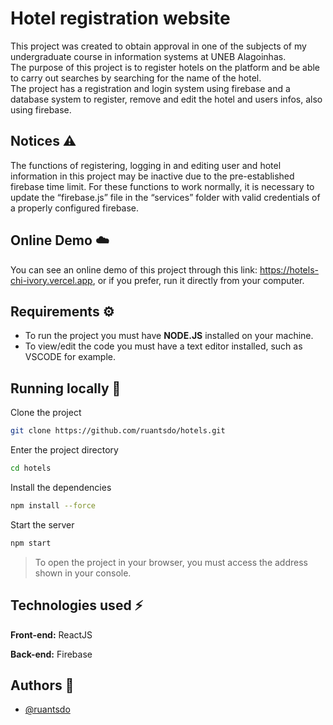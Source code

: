 # Hotel registration website

This project was created to obtain approval in one of the subjects of my undergraduate course in information systems at UNEB Alagoinhas.   
The purpose of this project is to register hotels on the platform and be able to carry out searches by searching for the name of the hotel.   
The project has a registration and login system using firebase and a database system to register, remove and edit the hotel and users infos, also using firebase.
## Notices ⚠️

The functions of registering, logging in and editing user and hotel information in this project may be inactive due to the pre-established firebase time limit. For these functions to work normally, it is necessary to update the “firebase.js” file in the “services” folder with valid credentials of a properly configured firebase.
## Online Demo ☁️

You can see an online demo of this project through this link: https://hotels-chi-ivory.vercel.app, or if you prefer, run it directly from your computer.
## Requirements ⚙️

- To run the project you must have **NODE.JS** installed on your machine. 
- To view/edit the code you must have a text editor installed, such as VSCODE for example.


## Running locally 🚀

Clone the project

```bash
git clone https://github.com/ruantsdo/hotels.git
```

Enter the project directory

```bash
cd hotels
```

Install the dependencies

```bash
npm install --force
```

Start the server

```bash
npm start
```

> To open the project in your browser, you must access the address shown in your console.

## Technologies used ⚡

**Front-end:** ReactJS

**Back-end:** Firebase


## Authors 👥
- [@ruantsdo](https://github.com/ruantsdo)
